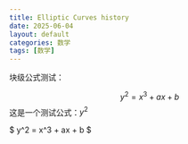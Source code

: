 ```yaml
---
title: Elliptic Curves history
date: 2025-06-04
layout: default
categories: 数学
tags: [数学]
---
```


<script type="text/javascript" async
  src="https://cdn.jsdelivr.net/npm/mathjax@3/es5/tex-mml-chtml.js">
</script>
<script>
window.MathJax = {
  tex: {
    inlineMath: [['$', '$'], ['\\(', '\\)']]
  }
};
</script>
<script type="text/javascript" async
  src="https://cdn.jsdelivr.net/npm/mathjax@3/es5/tex-mml-chtml.js">
</script>


块级公式测试：

$$
y^2 = x^3 + ax + b
$$
这是一个测试公式：$y^2$

$
y^2 = x^3 + ax + b
$
